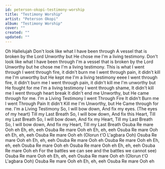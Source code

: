 ```yaml
---
id: peterson-okopi-testimony-worship
title: "Testimony Worship"
artist: "Peterson Okopi"
album: "Testimony Worship"
cover: ""
created: ""
updated: ""
---
```


Oh Hallelujah
Don't look like what I have been through
A vessel that is broken by the Lord
Unworthy but He chose me I'm a living testimony.
Don't look like what I have been through
I'm a vessel that is broken by the Lord
Unworthy but he chose me
I'm a living testimony.
This is what I went through
I went through fire, it didn't burn me
I went through pain, it didn't kill me
I'm unworthy but He kept me
I'm a living testimony eeee
I went through fire, it didn't burn me
I went through pain, it didn't kill me
I'm unworthy but He fought for me
I'm a living testimony
I went through shame, It didn't kill me
I went through heart break
It didn't end me
Unworthy, but He came through for me.
I'm a Living Testimony
I went Through Fire
It didn't Burn me
I went Through Pain
It didn't Kill me
I'm Unworthy, but He
Came through for me.
I'm a Living Testimony
So, I will bow down,
And fix my eyes.
(The eyes of my heart)
Till my Last Breath
So, I will bow down,
And fix this Heart,
Till my Last Breath
So, I will bow down,
And fix my Heart,
Till my Last Breath
So, I will bow down,
And fix my Heart,
Till my Last Breath
Osuba Re mare Ooh eh
Eh, eh, eeh
Osuba Re mare Ooh eh
Eh, eh, eeh
Osuba Re mare Ooh eh
Eh, eh, eeh
Osuba Re mare Ooh eh
(Olorun t'O L'agbara Ooh)
Osuba Re mare Ooh eh
Eh, eh, eeh
Osuba Re mare Ooh eh
Osuba Re mare Ooh eh
Eh, eh, eeh
Osuba Re mare Ooh eh
Osuba Re mare Ooh eh
Eh, eh, eeh
Osuba Re mare Ooh eh
For the battles we can see
and the battles we cannot see)
Osuba Re mare Ooh eh
Eh, eh, eeh
Osuba Re mare Ooh eh
(Olorun t'O L'agbara Ooh)
Osuba Re mare Ooh eh
Eh, eh, eeh
Osuba Re mare Ooh eh